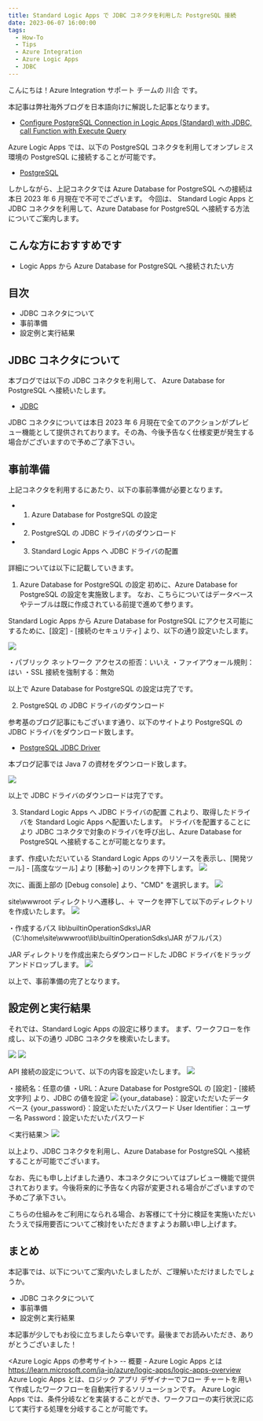 ```yaml
---
title: Standard Logic Apps で JDBC コネクタを利用した PostgreSQL 接続
date: 2023-06-07 16:00:00
tags:
  - How-To
  - Tips
  - Azure Integration
  - Azure Logic Apps 
  - JDBC 
---
```


こんにちは！Azure Integration サポート チームの 川合 です。 

本記事は弊社海外ブログを日本語向けに解説した記事となります。
- [Configure PostgreSQL Connection in Logic Apps (Standard) with JDBC, call Function with Execute Query](https://techcommunity.microsoft.com/t5/integrations-on-azure-blog/configure-postgresql-connection-in-logic-apps-standard-with-jdbc/ba-p/3784988)

Azure Logic Apps では、以下の PostgreSQL コネクタを利用してオンプレミス環境の PostgreSQL に接続することが可能です。
- [PostgreSQL](https://learn.microsoft.com/ja-jp/connectors/postgresql/)

しかしながら、上記コネクタでは Azure Database for PostgreSQL への接続は本日 2023 年 6 月現在で不可でございます。
今回は、 Standard Logic Apps と JDBC コネクタを利用して、Azure Database for PostgreSQL へ接続する方法についてご案内します。

<!-- more -->
## こんな方におすすめです
- Logic Apps から Azure Database for PostgreSQL へ接続されたい方

## 目次
- JDBC コネクタについて
- 事前準備
- 設定例と実行結果

## JDBC コネクタについて
本ブログでは以下の JDBC コネクタを利用して、 Azure Database for PostgreSQL へ接続いたします。
- [JDBC](https://learn.microsoft.com/ja-JP/azure/logic-apps/connectors/built-in/reference/jdbc/)

JDBC コネクタについては本日 2023 年 6 月現在で全てのアクションがプレビュー機能として提供されております。その為、今後予告なく仕様変更が発生する場合がございますので予めご了承下さい。

## 事前準備
上記コネクタを利用するにあたり、以下の事前準備が必要となります。

- 1. Azure Database for PostgreSQL の設定
- 2. PostgreSQL の JDBC ドライバのダウンロード
- 3. Standard Logic Apps へ JDBC ドライバの配置

詳細については以下に記載していきます。

1. Azure Database for PostgreSQL の設定
初めに、Azure Database for PostgreSQL の設定を実施致します。
なお、こちらについてはデータベースやテーブルは既に作成されている前提で進めて参ります。

Standard Logic Apps から Azure Database for PostgreSQL にアクセス可能にするために、[設定] - [接続のセキュリティ] より、以下の通り設定いたします。

![](./PostgresqlJdbc/image000.png)

・パブリック ネットワーク アクセスの拒否：いいえ
・ファイアウォール規則：はい
・SSL 接続を強制する：無効

以上で Azure Database for PostgreSQL の設定は完了です。

2. PostgreSQL の JDBC ドライバのダウンロード

参考基のブログ記事にもございます通り、以下のサイトより PostgreSQL の JDBC ドライバをダウンロード致します。
- [PostgreSQL JDBC Driver](https://jdbc.postgresql.org/)

本ブログ記事では Java 7 の資材をダウンロード致します。

![](./PostgresqlJdbc/image0001.png)

以上で JDBC ドライバのダウンロードは完了です。

3. Standard Logic Apps へ JDBC ドライバの配置
これより、取得したドライバを Standard Logic Apps へ配置いたします。
ドライバを配置することにより JDBC コネクタで対象のドライバを呼び出し、Azure Database for PostgreSQL へ接続することが可能となります。

まず、作成いただいている Standard Logic Apps のリソースを表示し、[開発ツール] - [高度なツール] より [移動→] のリンクを押下します。
![](./PostgresqlJdbc/image001.png)

次に、画面上部の [Debug console] より、"CMD" を選択します。
![](./PostgresqlJdbc/image002.png)

site\wwwroot ディレクトリへ遷移し、＋ マークを押下して以下のディレクトリを作成いたします。
![](./PostgresqlJdbc/image003.png)

・作成するパス
lib\builtinOperationSdks\JAR（C:\home\site\wwwroot\lib\builtinOperationSdks\JAR がフルパス）

JAR ディレクトリを作成出来たらダウンロードした JDBC ドライバをドラッグアンドドロップします。
![](./PostgresqlJdbc/image004.png)

以上で、事前準備の完了となります。

## 設定例と実行結果
それでは、Standard Logic Apps の設定に移ります。
まず、ワークフローを作成し、以下の通り JDBC コネクタを検索いたします。

![](./PostgresqlJdbc/image005.png)
![](./PostgresqlJdbc/image006.png)

API 接続の設定について、以下の内容を設定いたします。
![](./PostgresqlJdbc/image008.png)

・接続名：任意の値
・URL：Azure Database for PostgreSQL の [設定] - [接続文字列] より、JDBC の値を設定
![](./PostgresqlJdbc/image007.png)
{your_database}：設定いただいたデータベース
{your_password}：設定いただいたパスワード
User Identifier：ユーザー名
Password：設定いただいたパスワード

＜実行結果＞
![](./PostgresqlJdbc/image009.png)

以上より、JDBC コネクタを利用し、Azure Database for PostgreSQL へ接続することが可能でございます。

なお、先にも申し上げました通り、本コネクタについてはプレビュー機能で提供されております。今後将来的に予告なく内容が変更される場合がございますので予めご了承下さい。

こちらの仕組みをご利用になられる場合、お客様にて十分に検証を実施いただいたうえで採用要否についてご検討をいただきますようお願い申し上げます。

## まとめ
本記事では、以下についてご案内いたしましたが、ご理解いただけましたでしょうか。
- JDBC コネクタについて
- 事前準備
- 設定例と実行結果

本記事が少しでもお役に立ちましたら幸いです。最後までお読みいただき、ありがとうございました！

<Azure Logic Apps の参考サイト>
-- 概要 - Azure Logic Apps とは
https://learn.microsoft.com/ja-jp/azure/logic-apps/logic-apps-overview
Azure Logic Apps とは、ロジック アプリ デザイナーでフロー チャートを用いて作成したワークフローを自動実行するソリューションです。
Azure Logic Apps では、条件分岐などを実装することができ、ワークフローの実行状況に応じて実行する処理を分岐することが可能です。
